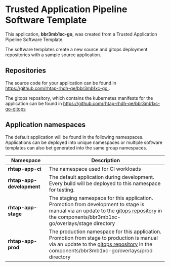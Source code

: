 # Trusted Application Pipeline Software Template

This application, **bbr3mb1xc-go**, was created from a Trusted Application Pipeline Software Template.

The software templates create a new source and gitops deployment repositories with a sample source application. 

## Repositories

The source code for your application can be found in [https://github.com/rhtap-rhdh-qe/bbr3mb1xc-go ](https://github.com/rhtap-rhdh-qe/bbr3mb1xc-go ).
 
The gitops repository, which contains the kubernetes manifests for the application can be found in 
[https://github.com/rhtap-rhdh-qe/bbr3mb1xc-go-gitops ](https://github.com/rhtap-rhdh-qe/bbr3mb1xc-go-gitops ) 

## Application namespaces 

The default application will be found in the following namespaces. Applications can be deployed into unique namespaces or multiple software templates can also bet generated into the same group namespaces.  

|  Namespace   |  Description   |  
| -------- | -------- |
| **rhtap-app-ci** | The namespace used for CI workloads |
| **rhtap-app-development** | The default application during development. Every build will be deployed to this namespace for testing. |
| **rhtap-app-stage** | The staging namespace for this application. Promotion from development to stage is manual via an update to the [gitops repository](https://github.com/rhtap-rhdh-qe/bbr3mb1xc-go-gitops ) in the components/bbr3mb1xc-go/overlays/stage directory |
| **rhtap-app-prod** | The production namespace for this application. Promotion from stage to production is manual via an update to the [gitops repository](https://github.com/rhtap-rhdh-qe/bbr3mb1xc-go-gitops ) in the components/bbr3mb1xc-go/overlays/prod directory |
